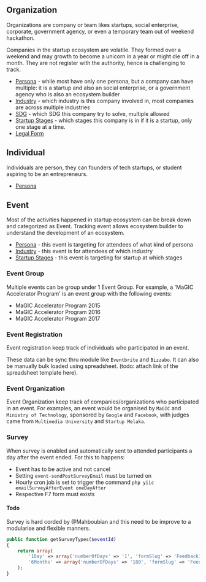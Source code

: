 ## Organization
Organizations are company or team likes startups, social enterprise, corporate, government agency, or even a temporary team out of weekend hackathon. 

Companies in the startup ecosystem are volatile. They formed over a weekend and may growth to become a unicorn in a year or might die off in a month. They are not register with the authority, hence is challenging to track.

  * [Persona](Master-Data-Persona) - while most have only one persona, but a company can have multiple: it is a startup and also an social enterprise, or a government agency who is also an ecosystem builder
  * [Industry](Master-Data-Industry) - which industry is this company involved in, most companies are across multiple industries
  * [SDG](Master-Data-SDG) - which SDG this company try to solve, multiple allowed
  * [Startup Stages](Master-Data-Startup-Stages) - which stages this company is in if it is a startup, only one stage at a time.
  * [Legal Form](Master-Data-Legal-Form)

## Individual
Individuals are person, they can founders of tech startups, or student aspiring to be an entrepreneurs. 

  * [Persona](Master-Data-Persona)

## Event
Most of the activities happened in startup ecosystem can be break down and categorized as Event. Tracking event allows ecosystem builder to understand the development of an ecosystem.

  * [Persona](Master-Data-Persona) - this event is targeting for attendees of what kind of persona
  * [Industry](Master-Data-Industry) - this event is for attendees of which industry
  * [Startup Stages](Master-Data-Startup-Stages) - this event is targeting for startup at which stages

### Event Group
Multiple events can be group under 1 Event Group. For example, a 'MaGIC Accelerator Program' is an event group with the following events:
  * MaGIC Accelerator Program 2015
  * MaGIC Accelerator Program 2016
  * MaGIC Accelerator Program 2017

### Event Registration
Event registration keep track of individuals who participated in an event. 

These data can be sync thru module like `Eventbrite` and `Bizzabo`. It can also be manually bulk loaded using spreadsheet. (todo: attach link of the spreadsheet template here).

### Event Organization
Event Organization keep track of companies/organizations who participated in an event. For examples, an event would be organised by `MaGIC` and `Ministry of Technology`, sponsored by `Google` and `Facebook`, with judges came from `Multimedia University` and `Startup Melaka`.

### Survey
When survey is enabled and automatically sent to attended participants a day after the event ended. For this to happens:
* Event has to be active and not cancel
* Setting `event-sendPostSurveyEmail` must be turned on
* Hourly cron job is set to trigger the command `php yiic emailSurveyAfterEvent oneDayAfter`
* Respective F7 form must exists

#### Todo
Survey is hard corded by @Mahboubian and this need to be improve to a modularise and flexible manners.

```php
public function getSurveyTypes($eventId)
{
    return array(
        '1Day' => array('numberOfDays' => '1', 'formSlug' => 'Feedback1', 'participantsMode' => 'attended'),
        '6Months' => array('numberOfDays' => '180', 'formSlug' => 'Feedback2', 'participantsMode' => 'attended'),
    );
}
```